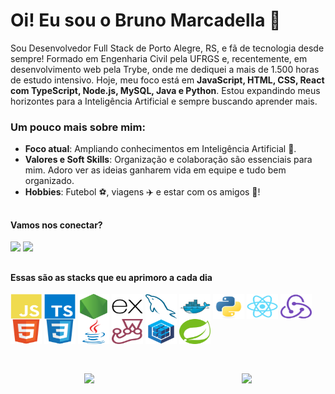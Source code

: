 # Oi! Eu sou o Bruno Marcadella 👋

Sou Desenvolvedor Full Stack de Porto Alegre, RS, e fã de tecnologia desde sempre! Formado em Engenharia Civil pela UFRGS e, recentemente, em desenvolvimento web pela Trybe, onde me dediquei a mais de 1.500 horas de estudo intensivo. Hoje, meu foco está em **JavaScript, HTML, CSS, React com TypeScript, Node.js, MySQL, Java e Python**. Estou expandindo meus horizontes para a Inteligência Artificial e sempre buscando aprender mais.

### Um pouco mais sobre mim:
- **Foco atual**: Ampliando conhecimentos em Inteligência Artificial 🤖.
- **Valores e Soft Skills**: Organização e colaboração são essenciais para mim. Adoro ver as ideias ganharem vida em equipe e tudo bem organizado.
- **Hobbies**: Futebol ⚽, viagens ✈️ e estar com os amigos 🍻!

##

#### Vamos nos conectar?

<div> 
  <a href="https://www.linkedin.com/in/brunomarcadella" target="_blank"><img height="40em" src="https://img.shields.io/badge/-LinkedIn-%230077B5?style=for-the-badge&logo=linkedin&logoColor=white" target="_blank"></a> 
  <a href="mailto:bruno.marcadella@hotmail.com"><img height="40em" src="https://img.shields.io/badge/Microsoft_Outlook-0078D4?style=for-the-badge&logo=microsoft-outlook&logoColor=white"></a> 
</div>

##

#### Essas são as stacks que eu aprimoro a cada dia
<div style="display: inline_block">
  <img align="center" alt="JS" height="40" width="50" src="https://raw.githubusercontent.com/devicons/devicon/master/icons/javascript/javascript-plain.svg" title="JavaScript">
  <img align="center" alt="TS" height="40" width="50" src="https://raw.githubusercontent.com/devicons/devicon/master/icons/typescript/typescript-original.svg" title="TypeScript">
  <img align="center" alt="Node" height="40" width="50" src="https://raw.githubusercontent.com/devicons/devicon/master/icons/nodejs/nodejs-original.svg" title="NodeJs">
  <img align="center" alt="Express" height="40" width="50" src="https://raw.githubusercontent.com/devicons/devicon/master/icons/express/express-original.svg" title="ExpressJs">
  <img align="center" alt="Mysql" height="40" width="50" src="https://raw.githubusercontent.com/devicons/devicon/master/icons/mysql/mysql-original.svg" title="MySQL">
  <img align="center" alt="Docker" height="40" width="50" src="https://raw.githubusercontent.com/devicons/devicon/master/icons/docker/docker-original.svg" title="Docker">  
  <img align="center" alt="Python" height="40" width="50" src="https://raw.githubusercontent.com/devicons/devicon/master/icons/python/python-original.svg" title="Python">  
  <img align="center" alt="React" height="40" width="50" src="https://raw.githubusercontent.com/devicons/devicon/master/icons/react/react-original.svg" title="React">
  <img align="center" alt="Redux" height="40" width="50" src="https://raw.githubusercontent.com/devicons/devicon/master/icons/redux/redux-original.svg" title="Redux">
  <img align="center" alt="HTML" height="40" width="50" src="https://raw.githubusercontent.com/devicons/devicon/master/icons/html5/html5-original.svg" title="HTML">
  <img align="center" alt="CSS" height="40" width="50" src="https://raw.githubusercontent.com/devicons/devicon/master/icons/css3/css3-original.svg" title="CSS">
  <img align="center" alt="Java" height="40" width="50" src="https://raw.githubusercontent.com/devicons/devicon/master/icons/java/java-original.svg" title="Java">
  <img align="center" alt="Jest" height="40" width="50" src="https://raw.githubusercontent.com/devicons/devicon/master/icons/jest/jest-plain.svg" title="Jest">
  <img align="center" alt="Sequelize" height="40" width="50" src="https://raw.githubusercontent.com/devicons/devicon/master/icons/sequelize/sequelize-original.svg" title="Sequelize">
  <img align="center" alt="Spring" height="40" width="50" src="https://raw.githubusercontent.com/devicons/devicon/master/icons/spring/spring-original.svg" title="Spring">


</div>

##

<br>

<div style="display: flex; justify-content: space-around;">
  <a href="https://github.com/brunoMarcadella">
    <img height="185em" src="https://github-readme-stats.vercel.app/api/top-langs/?username=brunoMarcadella&layout=compact&theme=dracula"/>
  </a>

  <a href="https://github.com/brunoMarcadella">
    <img height="185em" src="https://github-readme-stats.vercel.app/api?username=brunoMarcadella&show_icons=true&theme=dracula&rank_icon=github"/>
  </a>
  
</div>
